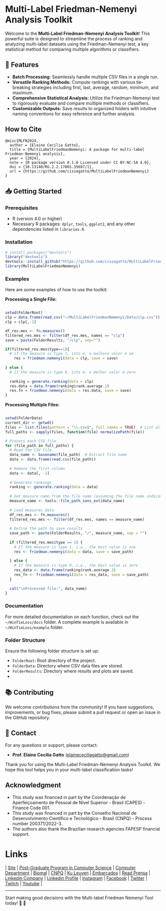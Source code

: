 # Multi-Label Friedman-Nemenyi Analysis Toolkit

Welcome to the **Multi-Label Friedman-Nemenyi Analysis Toolkit**! This powerful suite is designed to streamline the process of ranking and analyzing multi-label datasets using the Friedman-Nemenyi test, a key statistical method for comparing multiple algorithms or classifiers.

## 🚀 **Features**

- **Batch Processing:** Seamlessly handle multiple CSV files in a single run.
- **Versatile Ranking Methods:** Compute rankings with various tie-breaking strategies including first, last, average, random, minimum, and maximum.
- **Comprehensive Statistical Analysis:** Utilize the Friedman-Nemenyi test to rigorously evaluate and compare multiple methods or classifiers.
- **Customizable Outputs:** Save results to organized folders with intuitive naming conventions for easy reference and further analysis.

## How to Cite

```plaintext
@misc{MLFN2024,
  author = {Elaine Cecília Gatto},
  title = {MultiLabelFriedmanNemenyi: A package for multi-label Friedman-Nemenyi analysis},  
  year = {2024},
  note = {R package version 0.1.0 Licensed under CC BY-NC-SA 4.0},
  doi = {10.13140/RG.2.2.17865.35687/1},
  url = {https://github.com/cissagatto/MultiLabelFriedmanNemenyi}
}
```

## 📥 **Getting Started**


### Prerequisites

- R (version 4.0 or higher)
- Necessary R packages: `dplyr`, `tools`, `ggplot2`, and any other dependencies listed in `libraries.R`.



### Installation

    
```r
# install.packages("devtools")
library("devtools")
devtools::install_github("https://github.com/cissagatto/MultiLabelFriedmanNemenyi")
library(MultiLabelFriedmanNemenyi)
```

### Examples

Here are some examples of how to use the toolkit:

**Processing a Single File:**

```r

setwd(FolderRoot)
clp = data.frame(read.csv("~/MultiLabelFriedmanNemenyi/Data/clp.csv"))
clp = clp[,-1]

df_res.mes <- fn.measures()
filtered_res.mes <- filter(df_res.mes, names == "clp")
save = paste(FolderResults, "/clp", sep="")

if(filtered_res.mes$type==1){
  # if the measure is type 1, isto é, o melhore valor é um
    res = friedman.nemenyi(data = clp, save = save)
  
} else {
  # if the measure is type 0, isto é, o melhor valor é zero
  
  ranking = generate.ranking(data = clp)
  res.data = data.frame(ranking$rank.average.1) 
  res.fn = friedman.nemenyi(data = res.data, save = save)
}

```

**Processing Multiple Files:**

```r

setwd(FolderData)
current_dir <- getwd()
files <- list.files(pattern = "\\.csv$", full.names = TRUE)  # List all CSV files
full_paths <- sapply(files, function(file) normalizePath(file))

# Process each CSV file
for (file_path in full_paths) {
  # Read the CSV file
  data_name <- basename(file_path)  # Extract file name
  data <- data.frame(read.csv(file_path))
  
  # Remove the first column
  data <- data[, -1]
  
  # Generate rankings
  ranking <- generate.ranking(data = data)
  
  # Get measure name from the file name (assuming the file name indicates the measure)
  measure_name <- tools::file_path_sans_ext(data_name)
  
  # Load measures data
  df_res.mes <- fn.measures()
  filtered_res.mes <- filter(df_res.mes, names == measure_name)
  
  # Define the path to save results
  save_path <- paste(FolderResults, "/", measure_name, sep = "")
  
  if (filtered_res.mes$type == 1) {
    # If the measure is type 1, i.e., the best value is one
    res <- friedman.nemenyi(data = data, save = save_path)
    
  } else {
    # If the measure is type 0, i.e., the best value is zero
    res_data <- data.frame(ranking$rank.average.1) 
    res_fn <- friedman.nemenyi(data = res_data, save = save_path)
  }
  
  cat("\nProcessed file:", data_name)
}

```

### Documentation

For more detailed documentation on each function, check out the `~/WinTieLoss/docs` folder.
A complete example is available in `~/WinTieLoss/example` folder.


### Folder Structure

Ensure the following folder structure is set up:

- `FolderRoot`: Root directory of the project.
- `FolderData`: Directory where CSV data files are stored.
- `FolderResults`: Directory where results and plots are saved.
- 

## 📚 **Contributing**

We welcome contributions from the community! If you have suggestions, improvements, or bug fixes, please submit a pull request or open an issue in the GitHub repository.

## 📧 **Contact**

For any questions or support, please contact:
- **Prof. Elaine Cecilia Gatto** (elainececiliagatto@gmail.com)
  
Thank you for using the Multi-Label Friedman-Nemenyi Analysis Toolkit. We hope this tool helps you in your multi-label classification tasks!



## Acknowledgment
- This study was financed in part by the Coordenação de Aperfeiçoamento de Pessoal de Nível Superior - Brasil (CAPES) - Finance Code 001.
- This study was financed in part by the Conselho Nacional de Desenvolvimento Científico e Tecnológico - Brasil (CNPQ) - Process number 200371/2022-3.
- The authors also thank the Brazilian research agencies FAPESP financial support.


# Links

| [Site](https://sites.google.com/view/professor-cissa-gatto) | [Post-Graduate Program in Computer Science](http://ppgcc.dc.ufscar.br/pt-br) | [Computer Department](https://site.dc.ufscar.br/) |  [Biomal](http://www.biomal.ufscar.br/) | [CNPQ](https://www.gov.br/cnpq/pt-br) | [Ku Leuven](https://kulak.kuleuven.be/) | [Embarcados](https://www.embarcados.com.br/author/cissa/) | [Read Prensa](https://prensa.li/@cissa.gatto/) | [Linkedin Company](https://www.linkedin.com/company/27241216) | [Linkedin Profile](https://www.linkedin.com/in/elainececiliagatto/) | [Instagram](https://www.instagram.com/cissagatto) | [Facebook](https://www.facebook.com/cissagatto) | [Twitter](https://twitter.com/cissagatto) | [Twitch](https://www.twitch.tv/cissagatto) | [Youtube](https://www.youtube.com/CissaGatto) |


---

Start making good decisions with the Multi-label Friedman Nemenyi Tool today! 🚀 🎉
